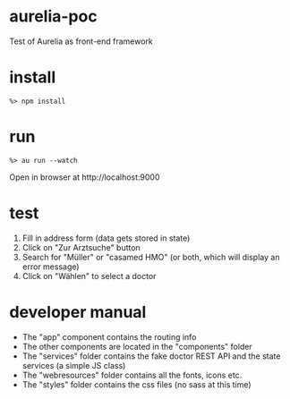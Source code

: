 # aurelia-poc
Test of Aurelia as front-end framework

# install
`%> npm install`

# run
`%> au run --watch`

Open in browser at http://localhost:9000

# test
1. Fill in address form (data gets stored in state)
2. Click on "Zur Arztsuche" button
3. Search for "Müller" or "casamed HMO" (or both, which will display an error message)
4. Click on "Wählen" to select a doctor

# developer manual
* The "app" component contains the routing info
* The other components are located in the "components" folder
* The "services" folder contains the fake doctor REST API and the state services (a simple JS class)
* The "webresources" folder contains all the fonts, icons etc.
* The "styles" folder contains the css files (no sass at this time)
